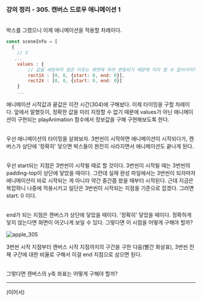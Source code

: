 ### 강의 정리 - 305. 캔버스 드로우 애니메이션 1

<br />
박스를 그렸으니 이제 애니메이션을 적용할 차례이다.

```javascript
const sceneInfo = [
  {
    // 3
   ...
    values : {
        // 값을 세팅하지 않은 이유는 화면에 따라 변동되기 때문에 미리 알 수 없어서이다. 스크롤 할 때 계산됨
        rect1X : [0, 0, {start: 0, end: 0}],
        rect2X : [0, 0, {start: 0, end: 0}]
    }
    ...
```

애니메이션 시작값과 끝값은 이전 시간(304)에 구해놨다. 이제 타이밍을 구할 차례이다. 앞에서 말했듯이, 정확한 값을 미리 지정할 수 없기 때문에 values가 아닌 애니메이션이 구현되는 playAnimation 함수에서 정보값을 구해 구현해보도록 한다.

<br />
우선 애니메이션의 타이밍을 살펴보자. 3번씬이 시작하면 애니메이션이 시작되다가, 캔버스가 상단에 '정확히' 닿으면 박스들이 완전히 사라지면서 애니메이션도 끝나게 된다.

<br />우선 start되는 지점은 3번씬이 시작될 때로 할 것이다. 3번씬이 시작될 때는 3번씬의 padding-top이 상단에 닿았을 때이다. 그런데 실제 완성 파일에서는 3번씬이 되자마자 애니메이션이 바로 시작되는 게 아니라 약간 중간쯤 왔을 때부터 시작된다. 근데 지금은 복잡하니 나중에 적용시키고 일단은 3번씬이 시작되는 지점을 기준으로 잡겠다. 그러면 start: 0 이다.

<br /> end가 되는 지점은 캔버스가 상단에 닿았을 때이다. '정확히' 닿았을 때이다. 정확하게 닿지 않는다면 화면이 어긋나게 보일 수 있다. 그렇다면 이 시점을 어떻게 구해야 할까?

![apple_305](https://user-images.githubusercontent.com/75867748/102481246-ce023f00-40a4-11eb-9fe4-2bb4401e7e39.png)

3번씬 시작 지점부터 캔버스 시작 지점까지의 구간을 구한 다음(빨간 화살표), 3번씬 전체 구간에 대한 비율로 구해서 이걸 end 지점으로 삼으면 된다.

<br />
그렇다면 캔버스의 y축 좌표는 어떻게 구해야 할까?

<br />

---

(이어서)
